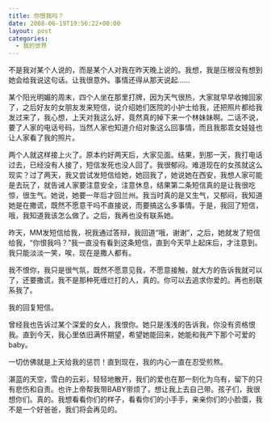 ```yaml
---
title: 你恨我吗？
date: 2008-06-19T19:56:22+00:00
layout: post
categories:
  - 我的世界
---
```


不是我对某个人说的，而是某个人对我在昨天晚上说的。我想，我是压根没有想到她会给我说这句话。让我很意外。事情还得从那天说起……

某个阳光明媚的周末，四个人坐在那里打牌，因为天气很热，大家就早早收摊回家了，之后好友的女朋友发来短信，说介绍她们医院的小护士给我，还把照片都给我发过来了，我心想，上天对我这么好，竟然真的掉下来一个林妹妹啊。二话不说，要了人家的电话号码，当然人家也知道介绍对象这么回事情，而且我那乖女娃娃也让人家看了我的照片。

两个人就这样接上火了。原本约好两天后，大家见面。结果，到那一天，我打电话过去，已经没有人接了，短信发死也没人回了。我很郁闷。难道现在的女孩就这么现实？过了两天，我又尝试发短信给她，她回我了，她说她在西安，我想人家可能是去玩了，就告诫人家要注意安全，注意休息，结果第二条短信真的是让我很吃惊，很生气。她说，她要一年后才回兰州。我当时真的是又生气，又郁闷，我知道她是在撒谎，既然不愿意干吗不直接说，而要搞这么多事情。于是，我回了短信，哦，我知道我该怎么做了。之后，我再也没有联系她。

昨天，MM发短信给我，祝我通过答辩，我回道“哦，谢谢”，之后，她就发了短信给我，“你恨我吗？”我一直没有看到这条短信，直到今天早上起床后，才注意到。我只能淡淡一笑，唉，现在是撒人都有。

我不恨你，我只是很气氛，既然不愿意见我，不愿意接触，就大方的告诉我就可以了，还要撒谎，我不是那种死缠烂打的人，真的。你可以去追求你爱的。再也别联系我了。
<!--more-->
我的回复短信。

曾经我也告诉过某个深爱的女人，我恨你。她只是浅浅的告诉我，你没有资格恨我。直到今天，我心里依旧满怀期望，希望她能回来，她能和我产下那个可爱的baby。

一切仿佛就是上天给我的惩罚！直到现在，我的内心一直在忍受煎熬。

湛蓝的天空，雪白的云彩，轻轻地散开，我们的爱也在那一刻化为乌有，留下的只有悲伤和自责。也许上帝帮我带BABY带烦了，想让我上去自己带。孩子们，我很想你们。真的。我想看看你们的样子，看看你们的小手手，亲亲你们的小脸蛋，我不是一个好爸爸，我们将会再见的。